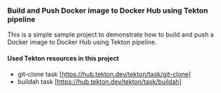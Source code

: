 ### Build and Push Docker image to Docker Hub using Tekton pipeline

This is a simple sample project to demonstrate how to build and push a Docker image to Docker Hub using Tekton pipeline.

#### Used Tekton resources in this project

- git-clone task [https://hub.tekton.dev/tekton/task/git-clone]
- buildah task [https://hub.tekton.dev/tekton/task/buildah]